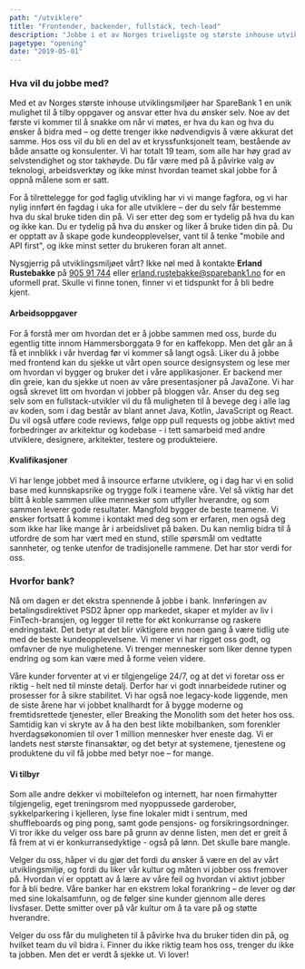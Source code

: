 ```yaml
---
path: "/utviklere"
title: "Frontender, backender, fullstack, tech-lead"
description: "Jobbe i et av Norges triveligste og største inhouse utviklingsmiljøer?"
pagetype: "opening"
date: "2019-05-01"
---
```



### Hva vil du jobbe med?
Med et av Norges største inhouse utviklingsmiljøer har SpareBank 1 en unik mulighet til å tilby oppgaver og ansvar etter hva du ønsker selv. Noe av det første vi kommer til å snakke om når vi møtes, er hva du kan og hva du ønsker å bidra med – og dette trenger ikke nødvendigvis å være akkurat det samme. Hos oss vil du bli en del av et kryssfunksjonelt team, bestående av både ansatte og konsulenter. Vi har totalt 19 team, som alle har høy grad av selvstendighet og stor takhøyde. Du får være med på å påvirke valg av teknologi, arbeidsverktøy og ikke minst hvordan teamet skal jobbe for å oppnå målene som er satt.

For å tilrettelegge for god faglig utvikling har vi vi mange fagfora, og vi har nylig innført én fagdag i uka for alle utviklere – der du selv får bestemme hva du skal bruke tiden din på. Vi ser etter deg som er tydelig på hva du kan og ikke kan. Du er tydelig på hva du ønsker og liker å bruke tiden din på. Du er opptatt av å skape gode kundeopplevelser, vant til å tenke "mobile and API first", og ikke minst setter du brukeren foran alt annet.

Nysgjerrig på utviklingsmiljøet vårt? Ikke nøl med å kontakte **Erland Rustebakke** på [905 91 744](tel:+4790591744) eller [erland.rustebakke@sparebank1.no](mailto:erland.rustebakke@sparebank1.no) for en uformell prat. Skulle vi finne tonen, finner vi et tidspunkt for å bli bedre kjent.

#### Arbeidsoppgaver
For å forstå mer om hvordan det er å jobbe sammen med oss, burde du egentlig titte innom Hammersborggata 9 for en kaffekopp. Men det går an å få et innblikk i vår hverdag før vi kommer så langt også. Liker du å jobbe med frontend kan du sjekke ut vårt open source designsystem og lese mer om hvordan vi bygger og bruker det i våre applikasjoner. Er backend mer din greie, kan du sjekke ut noen av våre presentasjoner på JavaZone. Vi har også skrevet litt om hvordan vi jobber på bloggen vår. Anser du deg seg selv som en fullstack-utvikler vil du få muligheten til å bevege deg i alle lag av koden, som i dag består av blant annet Java, Kotlin, JavaScript og React. Du vil også utføre code reviews, følge opp pull requests og jobbe aktivt med forbedringer av arkitektur og kodebase - i tett samarbeid med andre utviklere, designere, arkitekter, testere og produkteiere.

#### Kvalifikasjoner
Vi har lenge jobbet med å insource erfarne utviklere, og i dag har vi en solid base med kunnskapsrike og trygge folk i teamene våre. Vel så viktig har det blitt å koble sammen ulike mennesker som utfyller hverandre, og som sammen leverer gode resultater. Mangfold bygger de beste teamene. Vi ønsker fortsatt å komme i kontakt med deg som er erfaren, men også deg som ikke har like mange år i arbeidslivet på baken. Du kan nemlig bidra til å utfordre de som har vært med en stund, stille spørsmål om vedtatte sannheter, og tenke utenfor de tradisjonelle rammene. Det har stor verdi for oss.


### Hvorfor bank?
Nå om dagen er det ekstra spennende å jobbe i bank. Innføringen av betalingsdirektivet PSD2 åpner opp markedet, skaper et mylder av liv i FinTech-bransjen, og legger til rette for økt konkurranse og raskere endringstakt. Det betyr at det blir viktigere enn noen gang å være tidlig ute med de beste kundeopplevelsene. Vi mener vi har rigget oss godt, og omfavner de nye mulighetene. Vi trenger mennesker som liker denne typen endring og som kan være med å forme veien videre.

Våre kunder forventer at vi er tilgjengelige 24/7, og at det vi foretar oss er riktig - helt ned til minste detalj. Derfor har vi godt innarbeidede rutiner og prosesser for å sikre stabilitet. Vi har også noe legacy-kode liggende, men de siste årene har vi jobbet knallhardt for å bygge moderne og fremtidsrettede tjenester, eller Breaking the Monolith som det heter hos oss. Samtidig kan vi skryte av å ha den best likte mobilbanken, som forenkler hverdagsøkonomien til over 1 million mennesker hver eneste dag. Vi er landets nest største finansaktør, og det betyr at systemene, tjenestene og produktene du vil få jobbe med betyr noe – for mange.

#### Vi tilbyr
Som alle andre dekker vi mobiltelefon og internett, har noen firmahytter tilgjengelig, eget treningsrom med nyoppussede garderober, sykkelparkering i kjelleren, lyse fine lokaler midt i sentrum, med shuffleboards og ping pong, samt gode pensjons- og forsikringsordninger. Vi tror ikke du velger oss bare på grunn av denne listen, men det er greit å få frem at vi er konkurransedyktige - også på lønn. Det skulle bare mangle.

Velger du oss, håper vi du gjør det fordi du ønsker å være en del av vårt utviklingsmiljø, og fordi du liker vår kultur og måten vi jobber oss fremover på. Hvordan vi er opptatt av å lære av våre feil og hvordan vi aktivt jobber for å bli bedre. Våre banker har en ekstrem lokal forankring – de lever og dør med sine lokalsamfunn, og de følger sine kunder gjennom alle deres livsfaser. Dette smitter over på vår kultur om å ta vare på og støtte hverandre.

Velger du oss får du muligheten til å påvirke hva du bruker tiden din på, og hvilket team du vil bidra i. Finner du ikke riktig team hos oss, trenger du ikke ta jobben. Men det er verdt å sjekke ut. Vi lover!

